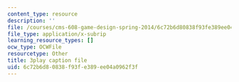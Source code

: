 ```yaml
---
content_type: resource
description: ''
file: /courses/cms-608-game-design-spring-2014/6c72b6d80838f93fe389ee04a0962f3f_1506695.srt
file_type: application/x-subrip
learning_resource_types: []
ocw_type: OCWFile
resourcetype: Other
title: 3play caption file
uid: 6c72b6d8-0838-f93f-e389-ee04a0962f3f
---
```

